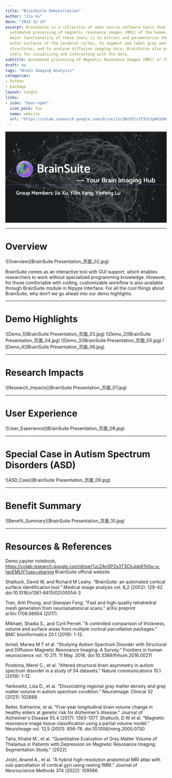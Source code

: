 ```yaml
---
title: "BrainSuite Demonstration"
author: "Jia Xu"
date: "2022-12-19"
excerpt: BrainSuite is a collection of open source software tools that enable largely
  automated processing of magnetic resonance images (MRI) of the human brain. The
  major functionality of these tools is to extract and parameterize the inner and
  outer surfaces of the cerebral cortex, to segment and label gray and white matter
  structures, and to analyze diffusion imaging data. BrainSuite also provides several
  tools for visualizing and interacting with the data.
subtitle: Automated processing of Magnetic Resonance Images (MRI) of the Human Brain
draft: no
tags: "Brain Imaging Analysis"
categories:
- Python
- package
layout: single
links:
- icon: "door-open"
  icon_pack: fas
  name: website
  url: "https://colab.research.google.com/drive/1JcZAn5P2s3T3ChJpbK1h0u-u-IgoEMUY?usp=sharing"
---
```


![BrainSuite](BrainSuite.png)

---

# Overview

![Overview](BrainSuite Presentation_页面_02.jpg)

BrainSuite comes as an interactive tool with GUI support, which enables researchers to work without specialized programming knowledge. However, for those comfortable with coding, customizable workflow is also available through BrainSuite module in Nipype Interface.
For all the cool things about BrainSuite, why don’t we go ahead into our demo highlights.


---
# Demo Highlights

![Demo_1](BrainSuite Presentation_页面_03.jpg)
![Demo_2](BrainSuite Presentation_页面_04.jpg)
![Demo_3](BrainSuite Presentation_页面_05.jpg)
![Demo_4](BrainSuite Presentation_页面_06.jpg)

---
# Research Impacts
![Research_Impacts](BrainSuite Presentation_页面_07.jpg)

---
# User Experience
![User_Experience](BrainSuite Presentation_页面_08.jpg)

---
# Special Case in Autism Spectrum Disorders (ASD)
![ASD_Case](BrainSuite Presentation_页面_09.jpg)


---
# Benefit Summary
![Benefit_Summary](BrainSuite Presentation_页面_10.jpg)

---
# Resources & References

Demo jupyter notebook, https://colab.research.google.com/drive/1JcZAn5P2s3T3ChJpbK1h0u-u-IgoEMUY?usp=sharing 
BrainSuite official website

Shattuck, David W, and Richard M Leahy. “BrainSuite: an automated cortical surface identification tool.” Medical image analysis vol. 6,2 (2002): 129-42. doi:10.1016/s1361-8415(02)00054-3

Tran, Anh Phong, and Qianqian Fang. "Fast and high-quality tetrahedral mesh generation from neuroanatomical scans." arXiv preprint arXiv:1708.08954 (2017).

Mikhael, Shadia S., and Cyril Pernet. "A controlled comparison of thickness, volume and surface areas from multiple cortical parcellation packages." BMC bioinformatics 20.1 (2019): 1-12.

Ismail, Marwa M T et al. “Studying Autism Spectrum Disorder with Structural and Diffusion Magnetic Resonance Imaging: A Survey.” Frontiers in human neuroscience vol. 10 211. 11 May. 2016, doi:10.3389/fnhum.2016.00211

Postema, Merel C., et al. "Altered structural brain asymmetry in autism spectrum disorder in a study of 54 datasets." Nature communications 10.1 (2019): 1-12.

Yankowitz, Lisa D., et al. "Dissociating regional gray matter density and gray matter volume in autism spectrum condition." NeuroImage: Clinical 32 (2021): 102888.

Reiter, Katherine, et al. "Five-year longitudinal brain volume change in healthy elders at genetic risk for Alzheimer’s disease." Journal of Alzheimer's Disease 55.4 (2017): 1363-1377.
Shattuck, D W et al. “Magnetic resonance image tissue classification using a partial volume model.” NeuroImage vol. 13,5 (2001): 856-76. doi:10.1006/nimg.2000.0730

Taha, Khalid M., et al. "Quantitative Evaluation of Grey Matter Volume of Thalamus in Patients with Depression on Magnetic Resonance Imaging: Segmentation Study." (2022).

Joshi, Anand A., et al. "A hybrid high-resolution anatomical MRI atlas with sub-parcellation of cortical gyri using resting fMRI." Journal of Neuroscience Methods 374 (2022): 109566.

